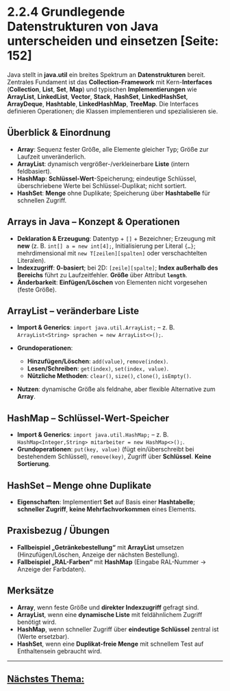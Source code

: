 # 2.2.4 Grundlegende Datenstrukturen von Java unterscheiden und einsetzen [Seite: 152]

Java stellt in **java.util** ein breites Spektrum an **Datenstrukturen** bereit. Zentrales Fundament ist das **Collection-Framework** mit Kern-**Interfaces** (**Collection**, **List**, **Set**, **Map**) und typischen **Implementierungen** wie **ArrayList**, **LinkedList**, **Vector**, **Stack**, **HashSet**, **LinkedHashSet**, **ArrayDeque**, **Hashtable**, **LinkedHashMap**, **TreeMap**. Die Interfaces definieren Operationen; die Klassen implementieren und spezialisieren sie. 

## Überblick & Einordnung

* **Array**: Sequenz fester Größe, alle Elemente gleicher Typ; Größe zur Laufzeit unveränderlich. 
* **ArrayList**: dynamisch vergrößer-/verkleinerbare **Liste** (intern feldbasiert). 
* **HashMap**: **Schlüssel-Wert**-Speicherung; eindeutige Schlüssel, überschriebene Werte bei Schlüssel-Duplikat; nicht sortiert. 
* **HashSet**: **Menge** ohne Duplikate; Speicherung über **Hashtabelle** für schnellen Zugriff. 

## Arrays in Java – Konzept & Operationen

* **Deklaration & Erzeugung**: Datentyp + `[]` + Bezeichner; Erzeugung mit **new** (z. B. `int[] a = new int[4];`, Initialisierung per Literal `{…}`; mehrdimensional mit `new T[zeilen][spalten]` oder verschachtelten Literalen). 
* **Indexzugriff**: **0-basiert**; bei 2D: `[zeile][spalte]`; **Index außerhalb des Bereichs** führt zu Laufzeitfehler. **Größe** über Attribut **`length`**.
* **Änderbarkeit**: **Einfügen/Löschen** von Elementen nicht vorgesehen (feste Größe). 

## ArrayList – veränderbare Liste

* **Import & Generics**: `import java.util.ArrayList;` – z. B. `ArrayList<String> sprachen = new ArrayList<>();`. 
* **Grundoperationen**:

  * **Hinzufügen/Löschen**: `add(value)`, `remove(index)`. 
  * **Lesen/Schreiben**: `get(index)`, `set(index, value)`. 
  * **Nützliche Methoden**: `clear()`, `size()`, `clone()`, `isEmpty()`. 
* **Nutzen**: dynamische Größe als feldnahe, aber flexible Alternative zum **Array**. 

## HashMap – Schlüssel-Wert-Speicher

* **Import & Generics**: `import java.util.HashMap;` – z. B. `HashMap<Integer,String> mitarbeiter = new HashMap<>();`. 
* **Grundoperationen**: `put(key, value)` (fügt ein/überschreibt bei bestehendem Schlüssel), `remove(key)`, Zugriff über **Schlüssel**. **Keine Sortierung**. 

## HashSet – Menge ohne Duplikate

* **Eigenschaften**: Implementiert **Set** auf Basis einer **Hashtabelle**; **schneller Zugriff**, **keine Mehrfachvorkommen** eines Elements. 

## Praxisbezug / Übungen

* **Fallbeispiel „Getränkebestellung“** mit **ArrayList** umsetzen (Hinzufügen/Löschen, Anzeige der nächsten Bestellung). 
* **Fallbeispiel „RAL-Farben“** mit **HashMap** (Eingabe RAL-Nummer → Anzeige der Farbdaten). 

## Merksätze

* **Array**, wenn feste Größe und **direkter Indexzugriff** gefragt sind. 
* **ArrayList**, wenn eine **dynamische Liste** mit feldähnlichem Zugriff benötigt wird. 
* **HashMap**, wenn schneller Zugriff über **eindeutige Schlüssel** zentral ist (Werte ersetzbar). 
* **HashSet**, wenn eine **Duplikat-freie Menge** mit schnellem Test auf Enthaltensein gebraucht wird. 

---

## [Nächstes Thema:](../2.3_Funktionalitaet_von_Softwarekomponenten_planen_und_implementieren/)
